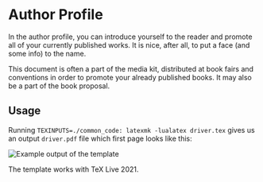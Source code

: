 # Author Profile

In the author profile, you can introduce yourself to the reader and promote all of your currently published works. It is nice, after all, to put a face (and some info) to the name.

This document is often a part of the media kit, distributed at book fairs and conventions in order to promote your already published books. It may also be a part of the book proposal.

## Usage

Running `TEXINPUTS=./common_code: latexmk -lualatex driver.tex` gives us an output `driver.pdf` file which first page looks like this:

![Example output of the template](https://github.com/xvrabcov/md-templates/releases/download/latest/author_profile-output.png)

The template works with TeX Live 2021.

